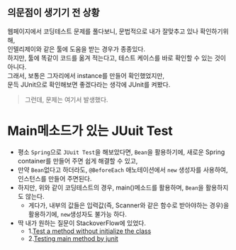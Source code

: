 ## 의문점이 생기기 전 상황

웹페이지에서 코딩테스트 문제를 풀다보니, 문법적으로 내가 잘맞추고 있나 확인하기위해,  
인텔리제이와 같은 툴에 도움을 받는 경우가 종종있다.  
하지만, 툴에 똑같이 코드를 옮겨 적는다고, 테스트 케이스를 바로 확인할 수 있는 것이 아니다.   
그래서, 보통은 그자리에서 instance를 만들어 확인했었지만,   
문득 JUnit으로 확인해보면 좋겠다라는 생각에 JUnit를 켜봤다. 

> 그런데, 문제는 여기서 발생했다. 

# Main메소드가 있는 JUuit Test
- 평소 `Spring`으로 `JUuit Test`을 해보았다면, `Bean`을 활용하기에, 새로운 Spring container를 만들어 주면 쉽게 해결할 수 있고, 
- 만약 `Bean`없다고 하더라도, `@BeforeEach` 애노테이션에서  `new` 생성자를 사용하여, 인스턴스를 만들어 주면된다. 
- 하지만, 위와 같이 코딩테스트의 경우, main()메소드를 활용하며, `Bean`을 활용하지도 않는다. 
  - 게다가, 내부의 값들은 입력값(즉, Scanner와 같은 함수로 받아야하는 경우)을 활용하기에, `new`생성자도 불가능 하다. 
- 딱 내가 원하는 질문이 StackoverFlow에 있었다. 
  -  1.[Test a method without initialize the class](https://stackoverflow.com/questions/31587899/test-a-method-without-initialize-the-class)
  -  2.[Testing main method by junit](https://stackoverflow.com/questions/36349827/testing-main-method-by-junit)

